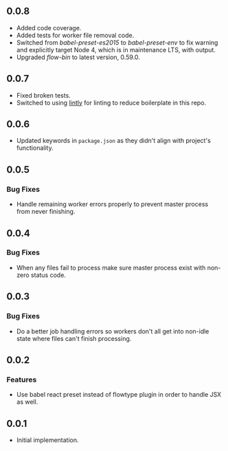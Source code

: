 ## 0.0.8

*   Added code coverage.
*   Added tests for worker file removal code.
*   Switched from *babel-preset-es2015* to *babel-preset-env* to fix warning and explicitly target Node 4, which is in maintenance LTS, with output.
*   Upgraded *flow-bin* to latest version, 0.59.0.

## 0.0.7

*   Fixed broken tests.
*   Switched to using [lintly](https://github.com/dogma-io/lintly) for linting to reduce boilerplate in this repo.

## 0.0.6

*   Updated keywords in `package.json` as they didn't align with project's functionality.

## 0.0.5

### Bug Fixes

*   Handle remaining worker errors properly to prevent master process from never finishing.

## 0.0.4

### Bug Fixes

*   When any files fail to process make sure master process exist with non-zero status code.

## 0.0.3

### Bug Fixes

*   Do a better job handling errors so workers don't all get into non-idle state where files can't finish processing.

## 0.0.2

### Features

*   Use babel react preset instead of flowtype plugin in order to handle JSX as well.

## 0.0.1

*   Initial implementation.
